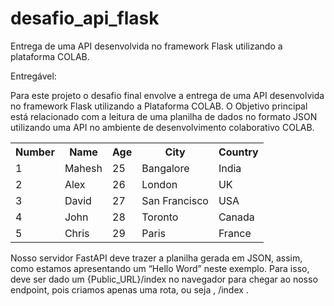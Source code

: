 # desafio_api_flask
Entrega de uma API desenvolvida no framework Flask utilizando a plataforma COLAB.

Entregável:

Para este projeto o desafio final envolve a entrega de uma API desenvolvida no framework Flask utilizando a Plataforma COLAB. O Objetivo principal está relacionado com a leitura de uma planilha de dados no formato JSON utilizando uma API no ambiente de desenvolvimento colaborativo COLAB.

<table>
  <tr>
    <th>Number</th>
    <th>Name</th>
    <th>Age</th>
    <th>City</th>
    <th>Country</th>
  </tr>
  <tr>
    <td>1</td>
    <td>Mahesh</td>
    <td>25</td>
    <td>Bangalore</td>
    <td>India</td>
  </tr>
  <tr>
    <td>2</td>
    <td>Alex</td>
    <td>26</td>
    <td>London</td>
    <td>UK</td>
  </tr>
  <tr>
    <td>3</td>
    <td>David</td>
    <td>27</td>
    <td>San Francisco</td>
    <td>USA</td>
  </tr>
  <tr>
    <td>4</td>
    <td>John</td>
    <td>28</td>
    <td>Toronto</td>
    <td>Canada</td>
  </tr>
  <tr>
    <td>5</td>
    <td>Chris</td>
    <td>29</td>
    <td>Paris</td>
    <td>France</td>
  </tr>
</table>

Nosso servidor FastAPI deve trazer a planilha gerada em JSON, assim, como estamos apresentando um “Hello Word” neste exemplo. Para isso, deve ser dado um {Public_URL}/index no navegador para chegar ao nosso endpoint, pois criamos apenas uma rota, ou seja , /index .
